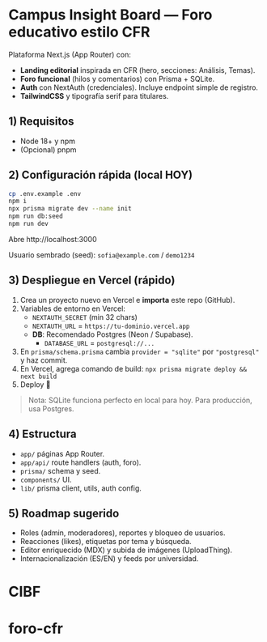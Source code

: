 # Campus Insight Board — Foro educativo estilo CFR

Plataforma Next.js (App Router) con:
- **Landing editorial** inspirada en CFR (hero, secciones: Análisis, Temas).
- **Foro funcional** (hilos y comentarios) con Prisma + SQLite.
- **Auth** con NextAuth (credenciales). Incluye endpoint simple de registro.
- **TailwindCSS** y tipografía serif para titulares.

## 1) Requisitos
- Node 18+ y npm
- (Opcional) pnpm

## 2) Configuración rápida (local HOY)
```bash
cp .env.example .env
npm i
npx prisma migrate dev --name init
npm run db:seed
npm run dev
```
Abre http://localhost:3000

Usuario sembrado (seed): `sofia@example.com` / `demo1234`

## 3) Despliegue en Vercel (rápido)
1. Crea un proyecto nuevo en Vercel e **importa** este repo (GitHub).
2. Variables de entorno en Vercel:
   - `NEXTAUTH_SECRET` (min 32 chars)
   - `NEXTAUTH_URL` = `https://tu-dominio.vercel.app`
   - **DB**: Recomendado Postgres (Neon / Supabase).
     - `DATABASE_URL` = `postgresql://...`
3. En `prisma/schema.prisma` cambia `provider = "sqlite"` por `"postgresql"` y haz commit.
4. En Vercel, agrega comando de build: `npx prisma migrate deploy && next build`
5. Deploy 🎉

> Nota: SQLite funciona perfecto en local para hoy. Para producción, usa Postgres.

## 4) Estructura
- `app/` páginas App Router.
- `app/api/` route handlers (auth, foro).
- `prisma/` schema y seed.
- `components/` UI.
- `lib/` prisma client, utils, auth config.

## 5) Roadmap sugerido
- Roles (admin, moderadores), reportes y bloqueo de usuarios.
- Reacciones (likes), etiquetas por tema y búsqueda.
- Editor enriquecido (MDX) y subida de imágenes (UploadThing).
- Internacionalización (ES/EN) y feeds por universidad.
# CIBF
# foro-cfr
